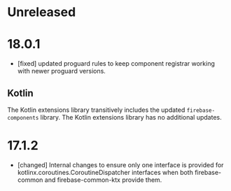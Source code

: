 # Unreleased


# 18.0.1
* [fixed] updated proguard rules to keep component registrar working with newer proguard versions.


## Kotlin
The Kotlin extensions library transitively includes the updated
`firebase-components` library. The Kotlin extensions library has no additional
updates.

# 17.1.2
* [changed] Internal changes to ensure only one interface is provided for
  kotlinx.coroutines.CoroutineDispatcher interfaces when both firebase-common and
  firebase-common-ktx provide them.

